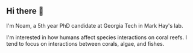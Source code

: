 ## Hi there 👋

I'm Noam, a 5th year PhD candidate at Georgia Tech in Mark Hay's lab.

I'm interested in how humans affect species interactions on coral reefs. I tend to focus on interactions between corals, algae, and fishes.

<!--
**naltmank/naltmank** is a ✨ _special_ ✨ repository because its `README.md` (this file) appears on your GitHub profile.

Here are some ideas to get you started:

- 🔭 I’m currently working on ...
- 🌱 I’m currently learning ...
- 👯 I’m looking to collaborate on ...
- 🤔 I’m looking for help with ...
- 💬 Ask me about ...
- 📫 How to reach me: ...
- 😄 Pronouns: ...
- ⚡ Fun fact: ...
-->
